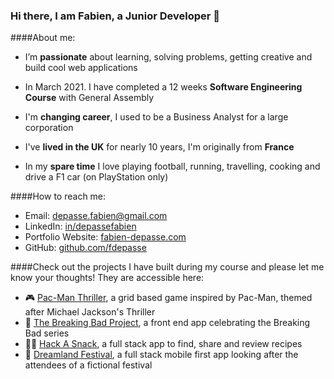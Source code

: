 ### Hi there, I am Fabien, a Junior Developer 👋

####About me:

- I’m **passionate** about learning, solving problems, getting creative and build cool web applications

- In March 2021. I have completed a 12 weeks **Software Engineering Course** with General Assembly

- I'm **changing career**, I used to be a Business Analyst for a large corporation

- I've **lived in the UK** for nearly 10 years, I'm originally from **France**

- In my **spare time** I love playing football, running, travelling, cooking and drive a F1 car (on PlayStation only)


####How to reach me:

* Email: [depasse.fabien@gmail.com](mailto:depasse.fabien@gmail.com)
* LinkedIn: [in/depassefabien](http://www.linkedin.com/in/depassefabien)
* Portfolio Website: [fabien-depasse.com](http://www.fabien-depasse.com)
* GitHub: [github.com/fdepasse](https://github.com/fdepasse)


####Check out the projects I have built during my course and please let me know your thoughts! They are accessible here:

- 🎮 [Pac-Man Thriller](https://github.com/fdepasse/pacman-thriller), a grid based game inspired by Pac-Man, themed after Michael Jackson's Thriller
- 🧪 [The Breaking Bad Project](https://github.com/fdepasse/the-breaking-bad-project), a front end app celebrating the Breaking Bad series
- 👨‍🍳 [Hack A Snack](https://github.com/fdepasse/hack-a-snack), a full stack app to find, share and review recipes
- 🎵 [Dreamland Festival](https://github.com/fdepasse/dreamland-festival), a full stack mobile first app looking after the attendees of a fictional festival